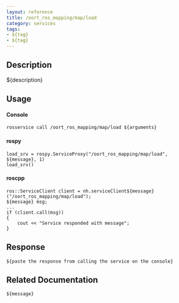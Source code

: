 ```yaml
---
layout: reference
title: /oort_ros_mapping/map/load
category: services
tags: 
- ${tag} 
- ${tag}
---
```


## Description
${description}

## Usage
#### Console
```
rosservice call /oort_ros_mapping/map/load ${arguments}
```

#### rospy
```
load_srv = rospy.ServiceProxy("/oort_ros_mapping/map/load", ${message}, 1)
load_srv()
```

#### roscpp
```
ros::ServiceClient client = nh.serviceClient${message}("/oort_ros_mapping/map/load");
${message} msg;
...
if (client.call(msg))
{
    cout << "Service responded with message";
}
```

## Response
```
${paste the response from calling the service on the console}
```

## Related Documentation
``${message}``  